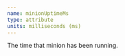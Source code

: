 ```yaml
---
name: minionUptimeMs
type: attribute
units: milliseconds (ms)
---
```


The time that minion has been running.